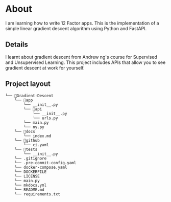 # About

I am learning how to write 12 Factor apps.
This is the implementation of a simple linear gradient descent algorithm using Python and FastAPI.

## Details

I learnt about gradient descent from Andrew ng's course for Supervised and Unsupervised Learning. This project includes APIs that allow you to see gradient descent at work for yourself.

## Project layout

```
└── 📁Gradient-Descent
    └── 📁app
        └── __init__.py
        └── 📁api
            └── __init__.py
            └── urls.py
        └── main.py
        └── ny.py
    └── 📁docs
        └── index.md
    └── 📁github
        └── ci.yaml
    └── 📁tests
        └── __init__.py
    └── .gitignore
    └── .pre-commit-config.yaml
    └── docker-compose.yaml
    └── DOCKERFILE
    └── LICENSE
    └── main.py
    └── mkdocs.yml
    └── README.md
    └── requirements.txt
```
